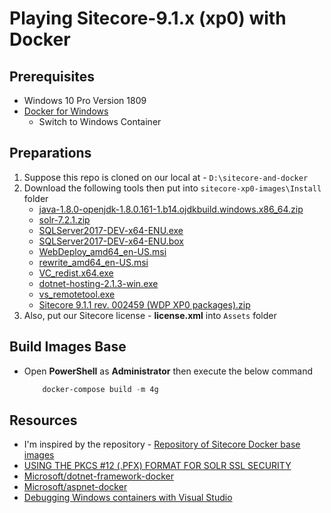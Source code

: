 # Playing Sitecore-9.1.x (xp0) with Docker

## Prerequisites

- Windows 10 Pro Version 1809
- [Docker for Windows](https://hub.docker.com/editions/community/docker-ce-desktop-windows)
  - Switch to Windows Container

## Preparations

1. Suppose this repo is cloned on our local at - `D:\sitecore-and-docker`
1. Download the following tools then put into `sitecore-xp0-images\Install` folder
   - [java-1.8.0-openjdk-1.8.0.161-1.b14.ojdkbuild.windows.x86_64.zip](https://github.com/ojdkbuild/ojdkbuild/releases/download/1.8.0.161-1/java-1.8.0-openjdk-1.8.0.161-1.b14.ojdkbuild.windows.x86_64.zip)
   - [solr-7.2.1.zip](http://archive.apache.org/dist/lucene/solr/7.2.1/solr-7.2.1.zip)
   - [SQLServer2017-DEV-x64-ENU.exe](https://go.microsoft.com/fwlink/?linkid=840945)
   - [SQLServer2017-DEV-x64-ENU.box](https://go.microsoft.com/fwlink/?linkid=840944)
   - [WebDeploy_amd64_en-US.msi](https://download.microsoft.com/download/0/1/D/01DC28EA-638C-4A22-A57B-4CEF97755C6C/WebDeploy_amd64_en-US.msi)
   - [rewrite_amd64_en-US.msi](https://download.microsoft.com/download/1/2/8/128E2E22-C1B9-44A4-BE2A-5859ED1D4592/rewrite_amd64_en-US.msi)
   - [VC_redist.x64.exe](https://aka.ms/vs/15/release/VC_redist.x64.exe)
   - [dotnet-hosting-2.1.3-win.exe](https://dotnet.microsoft.com/download/thank-you/dotnet-runtime-2.1.9-windows-hosting-bundle-installer)
   - [vs_remotetool.exe](https://aka.ms/vs/15/release/RemoteTools.amd64ret.enu.exe)
   - [Sitecore 9.1.1 rev. 002459 (WDP XP0 packages).zip](https://dev.sitecore.net)
1. Also, put our Sitecore license - **license.xml** into `Assets` folder

## Build Images Base

- Open **PowerShell** as **Administrator** then execute the below command

    ```powershell
        docker-compose build -m 4g
    ```

## Resources

- I'm inspired by the repository - [Repository of Sitecore Docker base images](https://github.com/sitecoreops/sitecore-images)
- [USING THE PKCS #12 (.PFX) FORMAT FOR SOLR SSL SECURITY](https://blogs.perficientdigital.com/2018/08/20/using-the-pkcs12-pfx-format-for-solr-ssl-security/)
- [Microsoft/dotnet-framework-docker](https://github.com/Microsoft/dotnet-framework-docker/blob/master/4.7.2/runtime/windowsservercore-ltsc2019/Dockerfile)
- [Microsoft/aspnet-docker](https://github.com/Microsoft/aspnet-docker/blob/master/4.7.2-windowsservercore-1709/runtime/Dockerfile)
- [Debugging Windows containers with Visual Studio](https://medium.com/@marco.fiocco/debugging-windows-containers-with-visual-studio-yes-also-c-apps-740f6e1965b8)